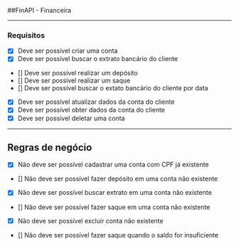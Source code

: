##FinAPI - Financeira

---

### Requisitos

- [x] Deve ser possível criar uma conta
- [x] Deve ser possível buscar o extrato bancário do cliente
- [] Deve ser possível realizar um depósito
- [] Deve ser possível realizar um saque
- [] Deve ser possível buscar o extato bancário do cliente por data
- [x] Deve ser possível atualizar dados da conta do cliente
- [x] Deve ser possível obter dados da conta do cliente
- [x] Deve ser possível deletar uma conta

---

## Regras de negócio

- [x] Não deve ser possível cadastrar uma conta com CPF já existente
- [] Não deve ser possível fazer depósito em uma conta não existente
- [x] Não deve ser possível buscar extrato em uma conta não existente
- [] Não deve ser possível fazer saque em uma conta não existente
- [x] Não deve ser possível excluir conta não existente
- [] Não deve ser possível fazer saque quando o saldo for insuficiente
